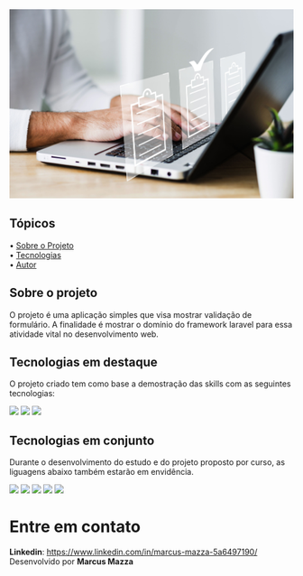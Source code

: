 <div align="center">
  <img src="img/validacao.jpg">
</div>

## Tópicos

<div>
 • <a href="#-sobre-o-projeto">Sobre o Projeto</a> </br>
 • <a href="#-tecnologias">Tecnologias</a> </br>
 • <a href="#-autor">Autor</a> </br>
</div>

## Sobre o projeto
O projeto é uma aplicação simples que visa mostrar validação de formulário. A finalidade é mostrar o domínio do framework laravel para essa
atividade vital no desenvolvimento web.

## Tecnologias em destaque
O projeto criado tem como base a demostração das skills com as seguintes tecnologias:
<div>
  <!-- PHP puro -->
  <img src="https://img.shields.io/badge/PHP-777BB4?style=for-the-badge&logo=php&logoColor=white">
  <!-- PHP - Laravel -->
  <img src="https://img.shields.io/badge/Laravel-FF2D20?style=for-the-badge&logo=laravel&logoColor=white">
  <!-- mySQL -->
  <img src="https://img.shields.io/badge/MySQL-005C84?style=for-the-badge&logo=mysql&logoColor=white">
</div>


## Tecnologias em conjunto
Durante o desenvolvimento do estudo e do projeto proposto por curso, as liguagens abaixo também estarão em envidência.
<div>
  <!-- HTML 5 -->
  <img src="https://img.shields.io/badge/HTML5-E34F26?style=for-the-badge&logo=html5&logoColor=white">
  <!-- CSS3 -->
  <img src="https://img.shields.io/badge/CSS3-1572B6?style=for-the-badge&logo=css3&logoColor=white">
  <!-- Bootstrap -->
  <img src="https://img.shields.io/badge/Bootstrap-563D7C?style=for-the-badge&logo=bootstrap&logoColor=white">  
  <!-- javascript puro -->
  <img src="https://img.shields.io/badge/JavaScript-F7DF1E?style=for-the-badge&logo=javascript&logoColor=black">
  <!-- javascript - jQUery -->
  <img src="https://img.shields.io/badge/jQuery-0769AD?style=for-the-badge&logo=jquery&logoColor=white">
</div>

# Entre em contato

**Linkedin**: https://www.linkedin.com/in/marcus-mazza-5a6497190/
Desenvolvido por **Marcus Mazza**
